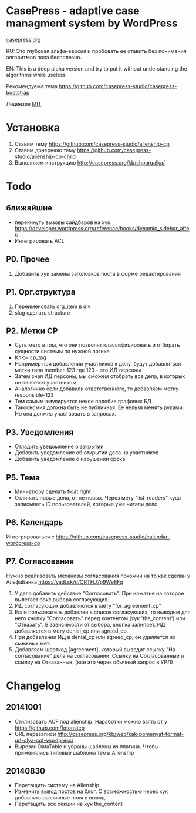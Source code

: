 CasePress - adaptive case managment system by WordPress
=========

[casepress.org](http://casepress.org/)

RU: Это глубокая альфа-версия и пробовать ее ставить без понимания алгоритмов пока бесполезно.

EN: This is a deep alpha version and try to put it without understanding the algorithms while useless

Рекомендуема тема https://github.com/casepress-studio/casepress-bootstrap


Лицензия [MIT](http://ru.wikipedia.org/wiki/%D0%9B%D0%B8%D1%86%D0%B5%D0%BD%D0%B7%D0%B8%D1%8F_MIT)


# Установка

1. Ставим тему https://github.com/casepress-studio/alienship-cp
2. Ставим дочернюю тему https://github.com/casepress-studio/alienship-cp-child
3. Выполняем инструкцию http://casepress.org/kb/shpargalka/



# Todo

## ближайшие
- перекинуть вызовы сайдбаров на хук https://developer.wordpress.org/reference/hooks/dynamic_sidebar_after/
- Интегрировать ACL


## Р0. Прочее
1. Добавить хук замены заголовков поста в форме редактирования


## Р1. Орг.структура
1. Переименовать org_item в div
2. slug сделать structure


## Р2. Метки CP
- Суть мето в том, что они позволят классифицировать и отбирать сущности системы по нужной логике
- Ключ cp_tag
- Например при добавлении участников к делу, будут добавляться метки типа member-123 где 123 - это ИД персоны
- Затем зная ИД персоны, мы сможем отобрать все дела, в которых он является участником
- Аналогично если добавили ответственного, то добавляем метку responsible-123
- Тем самым эмулируется некое подобие графовых БД
- Такосномия должна быть не публичная. Ее нельзя менять руками. Но она должна участвовать в запросах.

## Р3. Уведомления
- Отладить уведомление о закрытии
- Добавить уведомление об открытии дела на участников
- Добавить уведомление о нарушении срока




## Р5. Тема
- Миниатюру сделать float:right
- Отличать новые дела, от не новых. Через мету "list_readers" куда записывать ID пользователей, которые уже читали дело.
 

## Р6. Календарь
Интегрироваться с https://github.com/casepress-studio/calendar-wordpress-cp



## Р7. Согласования
Нужно реализовать механизм согласования похожий на то как сделан у АльфаБанка https://yadi.sk/d/ORTHJ7p9We8Fq
1. У дела добавить действие "Согласовать". При нажатие на которое вылетает бокс выбора согласующих.
2. ИД согласующих добавляются в мету "for\_agreement_cp"
3. Если пользователь добавлен в список согласующих, то выводим для него кнопку "Согласовать" перед контентом (хук 'the\_content') или "Отказать". В зависимости от выбора, кнопка залипает. ИД добавляется в мету  denial\_cp или agreed_cp.
4. При добавлении ИД в denial\_cp или agreed\_cp, он удаляется из смежных мет.
5. Добавляем шорткод [agreement], который выводит ссылку "На согласование" дела на согласовании. Ссылку на Согласованные и ссылку на Отказанные. (все это через обычный запрос в УРЛ)

# Changelog

## 20141001
- Стилизовать ACF под alienship. Наработки можно взять от у https://github.com/fotonstep
- URL перезаписи http://casepress.org/kb/web/kak-pomenyat-format-url-dlya-cpt-wordpress/
- Вырезан DataTable и убраны шаблоны из плагина. Чтобы применялись типовые шаблоны темы Alienship


## 20140830
- Перетащить систему на Alienship
- Изменить вывод постов на блог. С возможностью через хук добавлять различные поля в вывод.
- Перетащить все секции на хук the_content
